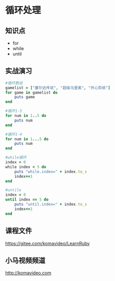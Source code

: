 循环处理
========

## 知识点

* for
* while
* until

## 实战演习

~~~ruby
#循环数组
gamelist = ["塞尔达传说", "超级马里奥", "开心剪纸"]
for game in gamelist do
    puts game
end

#循环1-5
for num in 1..5 do
    puts num
end

#循环1-4
for num in 1...5 do
    puts num
end

#while循环
index = 0
while index < 5 do
    puts "while.index=" + index.to_s
    index+=1
end

#untile
index = 0
until index == 5 do
    puts "until.index=" + index.to_s
    index+=1
end
~~~

## 课程文件

https://gitee.com/komavideo/LearnRuby

## 小马视频频道

http://komavideo.com
